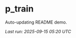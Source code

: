 # p_train

Auto-updating README demo.

<!--START_SECTION:status-->
_Last run: 2025-09-15 05:20 UTC_
<!--END_SECTION:status-->















































































































































































































































































































































































































































































































































































































